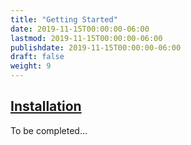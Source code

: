 ```yaml
---
title: "Getting Started"
date: 2019-11-15T00:00:00-06:00
lastmod: 2019-11-15T00:00:00-06:00
publishdate: 2019-11-15T00:00:00-06:00
draft: false
weight: 9
---
```


## [Installation](./installation)

To be completed...